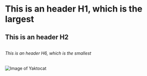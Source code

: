 # <h1> This is an header H1, which is the largest
## <h2> This is an header H2
###### <h6> This is an header H6, which is the smallest

![Image of Yaktocat](https://octodex.github.com/images/yaktocat.png)
